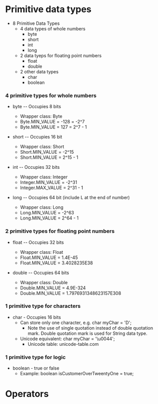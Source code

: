 # Primitive data types

* 8 Primitive Data Types
  * 4 data types of whole numbers
    * byte
    * short
    * int
    * long
  * 2 data tyeps for floating point numbers
    * float
    * double
  * 2 other data types
    * char
    * boolean

### 4 primitive types for whole numbers
* byte -- Occupies 8 bits
  * Wrapper class: Byte
  * Byte.MIN_VALUE = -128 = -2^7
  * Byte.MIN_VALUE = 127 = 2^7 - 1

* short -- Occupies 16 bit
  * Wrapper class: Short
  * Short.MIN_VALUE = -2^15
  * Short.MIN_VALUE = 2^15 - 1

* int -- Occupies 32 bits
  * Wrapper class: Integer
  * Integer.MIN_VALUE = -2^31
  * Integer.MAX_VALUE = 2^31 - 1

* long -- Occupies 64 bit (include L at the end of number)
  * Wrapper class: Long
  * Long.MIN_VALUE = -2^63
  * Long.MIN_VALUE = 2^64 - 1


### 2 primitive types for floating point numbers
* float -- Occupies 32 bits
  * Wrapper class: Float
  * Float.MIN_VALUE = 1.4E-45
  * Float.MIN_VALUE = 3.4028235E38

* double -- Occupies 64 bits
  * Wrapper class: Double
  * Double.MIN_VALUE = 4.9E-324
  * Double.MIN_VALUE = 1.7976931348623157E308

### 1 primitive type for characters
* char - Occupies 16 bits
  * Can store only one character, e.g. char myChar = 'D';
    * Note the use of single quotation instead of double quotation mark. Double quotation mark is used for String data type.
  * Unicode equivalent: char myChar = '\u0044';
    * Unicode table: unicode-table.com
    
### 1 primitive type for logic
* boolean - true or false
  * Example: boolean isCustomerOverTweentyOne = true;


# Operators

